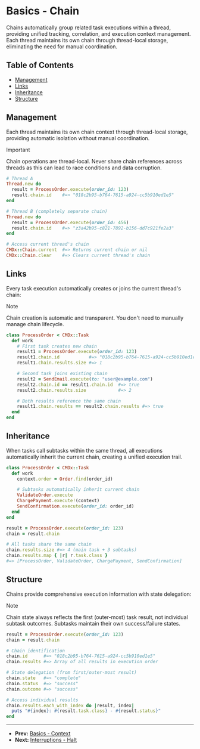 # Basics - Chain

Chains automatically group related task executions within a thread, providing unified tracking, correlation, and execution context management. Each thread maintains its own chain through thread-local storage, eliminating the need for manual coordination.

## Table of Contents

- [Management](#management)
- [Links](#links)
- [Inheritance](#inheritance)
- [Structure](#structure)

## Management

Each thread maintains its own chain context through thread-local storage, providing automatic isolation without manual coordination.

> [!IMPORTANT]
> Chain operations are thread-local. Never share chain references across threads as this can lead to race conditions and data corruption.

```ruby
# Thread A
Thread.new do
  result = ProcessOrder.execute(order_id: 123)
  result.chain.id    #=> "018c2b95-b764-7615-a924-cc5b910ed1e5"
end

# Thread B (completely separate chain)
Thread.new do
  result = ProcessOrder.execute(order_id: 456)
  result.chain.id    #=> "z3a42b95-c821-7892-b156-dd7c921fe2a3"
end

# Access current thread's chain
CMDx::Chain.current  #=> Returns current chain or nil
CMDx::Chain.clear    #=> Clears current thread's chain
```

## Links

Every task execution automatically creates or joins the current thread's chain:

> [!NOTE]
> Chain creation is automatic and transparent. You don't need to manually manage chain lifecycle.

```ruby
class ProcessOrder < CMDx::Task
  def work
    # First task creates new chain
    result1 = ProcessOrder.execute(order_id: 123)
    result1.chain.id           #=> "018c2b95-b764-7615-a924-cc5b910ed1e5"
    result1.chain.results.size #=> 1

    # Second task joins existing chain
    result2 = SendEmail.execute(to: "user@example.com")
    result2.chain.id == result1.chain.id  #=> true
    result2.chain.results.size            #=> 2

    # Both results reference the same chain
    result1.chain.results == result2.chain.results #=> true
  end
end
```

## Inheritance

When tasks call subtasks within the same thread, all executions automatically inherit the current chain, creating a unified execution trail.

```ruby
class ProcessOrder < CMDx::Task
  def work
    context.order = Order.find(order_id)

    # Subtasks automatically inherit current chain
    ValidateOrder.execute
    ChargePayment.execute!(context)
    SendConfirmation.execute(order_id: order_id)
  end
end

result = ProcessOrder.execute(order_id: 123)
chain = result.chain

# All tasks share the same chain
chain.results.size #=> 4 (main task + 3 subtasks)
chain.results.map { |r| r.task.class }
#=> [ProcessOrder, ValidateOrder, ChargePayment, SendConfirmation]
```

## Structure

Chains provide comprehensive execution information with state delegation:

> [!NOTE]
> Chain state always reflects the first (outer-most) task result, not individual subtask outcomes. Subtasks maintain their own success/failure states.

```ruby
result = ProcessOrder.execute(order_id: 123)
chain = result.chain

# Chain identification
chain.id      #=> "018c2b95-b764-7615-a924-cc5b910ed1e5"
chain.results #=> Array of all results in execution order

# State delegation (from first/outer-most result)
chain.state   #=> "complete"
chain.status  #=> "success"
chain.outcome #=> "success"

# Access individual results
chain.results.each_with_index do |result, index|
  puts "#{index}: #{result.task.class} - #{result.status}"
end
```

---

- **Prev:** [Basics - Context](context.md)
- **Next:** [Interruptions - Halt](../interruptions/halt.md)
